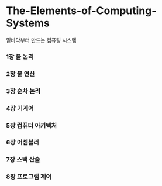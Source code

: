 # The-Elements-of-Computing-Systems
밑바닥부터 만드는 컴퓨팅 시스템

### 1장 불 논리
### 2장 불 연산
### 3장 순차 논리
### 4장 기계어
### 5장 컴퓨터 아키텍처
### 6장 어셈블러
### 7장 스택 산술
### 8장 프로그램 제어
